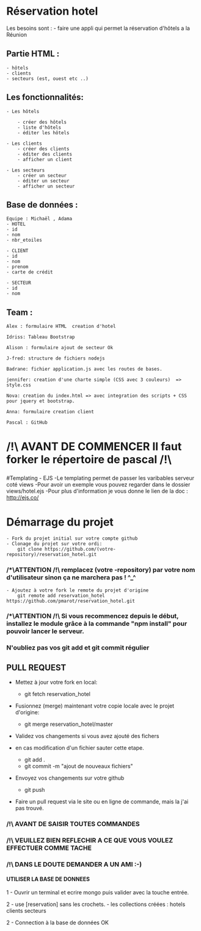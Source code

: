 # Réservation hotel
 Les besoins sont : 
    - faire une appli qui permet la réservation d'hôtels a la Réunion 
     
  
## Partie HTML :
    
    - hôtels
    - clients
    - secteurs (est, ouest etc ..)
    
  
  
## Les fonctionnalités:
    
    - Les hôtels

        - créer des hôtels
        - liste d'hôtels
        - éditer les hôtels

    - Les clients 
        - créer des clients
        - éditer des clients
        - afficher un client

    - Les secteurs
        - créer un secteur 
        - éditer un secteur
        - afficher un secteur 


## Base de données : 
    Equipe : Michaël , Adama
    - HOTEL
    - id 
    - nom
    - nbr_etoiles

    - CLIENT
    - id
    - nom
    - prenom
    - carte de crédit
    
    - SECTEUR
    - id
    - nom



## Team : 

    Alex : formulaire HTML  creation d'hotel   

    Idriss: Tableau Bootstrap 

    Alison : formulaire ajout de secteur Ok
 
    J-fred: structure de fichiers nodejs 

    Badrane: fichier application.js avec les routes de bases. 

    jennifer: creation d'une charte simple (CSS avec 3 couleurs)  => style.css 

    Nova: creation du index.html => avec integration des scripts + CSS pour jquery et bootstrap. 

    Anna: formulaire creation client 

    Pascal : GitHub  


# /!\ AVANT DE COMMENCER Il faut forker le répertoire de pascal /!\ 
###
#Templating - EJS
    -Le templating permet de passer les varibables serveur coté views
    -Pour avoir un exemple vous pouvez regarder dans le dossier views/hotel.ejs
    -Pour plus d'information je vous donne le lien de la doc : http://ejs.co/
# Démarrage du projet
    - Fork du projet initial sur votre compte github
    - Clonage du projet sur votre ordi: 
        git clone https://github.com/(votre-repository)/reservation_hotel.git
### /*\ATTENTION /!\ remplacez (votre -repository) par votre nom d'utilisateur sinon ça ne marchera pas ! ^_^
    - Ajoutez à votre fork le remote du projet d'origine
        git remote add reservation_hotel https://github.com/pmarot/reservation_hotel.git
### /*\ATTENTION /!\ Si vous recommencez depuis le début, installez le module grâce à la commande "npm install" pour pouvoir lancer le serveur.

### N'oubliez pas vos git add et git commit régulier
## PULL REQUEST

- Mettez à jour votre fork en local: 
    - git fetch reservation_hotel

- Fusionnez (merge) maintenant votre copie locale avec le projet d'origine: 
    - git merge reservation_hotel/master

- Validez vos changements si vous avez ajouté des fichers

- en cas modification d'un fichier sauter cette etape.
    - git add .
    - git commit -m "ajout de nouveaux fichiers" 

- Envoyez vos changements sur votre github
    - git push
    
- Faire un pull request via le site ou en ligne de commande, mais la j'ai pas trouvé.

### /!\ AVANT DE SAISIR TOUTES COMMANDES

### /!\ VEUILLEZ BIEN REFLECHIR A CE QUE VOUS VOULEZ EFFECTUER COMME TACHE

### /!\ DANS LE DOUTE DEMANDER A UN AMI :-)


#### UTILISER LA BASE DE DONNEES

1 - Ouvrir un terminal et ecrire mongo puis valider avec la touche entrée.

2 - use [reservation] sans les crochets.
    - les collections créées :
        hotels
        clients
        secteurs 



2 - Connection à la base de données OK 